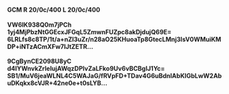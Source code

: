 #### GCM R 20/0c/400 L 20/0c/400
**VW6lK938Q0m7jPCh**<br/>**1yj4MjPbzNtGGEcxJFGqL5ZmwnFUZpc8akDjdujQ69E=**<br/>**6LRLfs8c8TP/1t/a+nZl3uZr/n28aO25KHuoaTp8GtecLMnj3lsV0WMuiKMDP+iNTzACmXFw7lJtZETR...**<br/><br/>
**9CgBynCE2098U8yC**<br/>**d4IYWnvkZrlelujAWqzDPIvZaLFko9Uv6vBCBglJ1Yc=**<br/>**SB1/MuV6jeaWLNL4C5WAJaG/fRVpFD+TDav4G6uBdnlAbKIGbLwW2AbuDKqkx8cVJR+42ne0e+t0sLYB...**